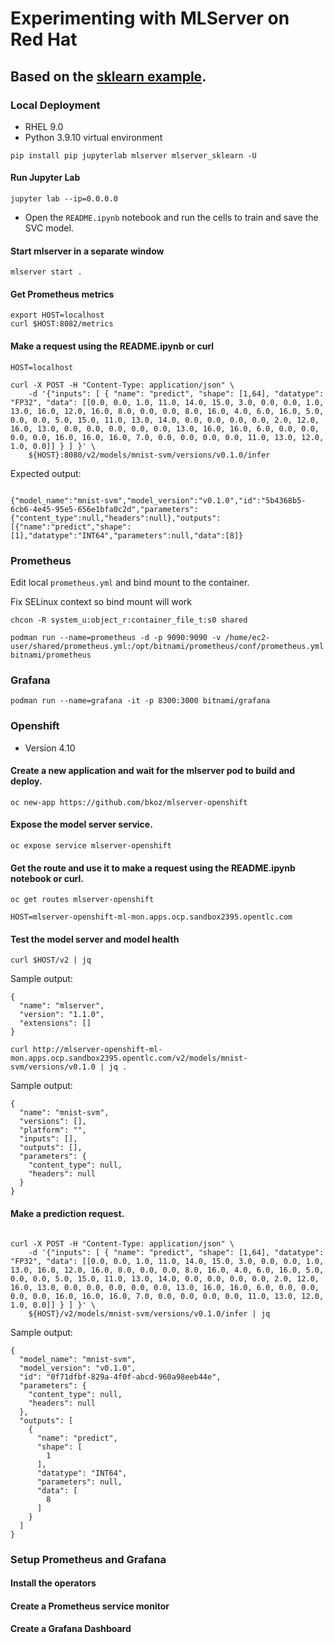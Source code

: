 # Experimenting with MLServer on Red Hat

## Based on the [sklearn example](https://github.com/SeldonIO/MLServer/tree/master/docs/examples/sklearn).

### Local Deployment
- RHEL 9.0
- Python 3.9.10 virtual environment

```
pip install pip jupyterlab mlserver mlserver_sklearn -U
```

#### Run Jupyter Lab
```
jupyter lab --ip=0.0.0.0
```

- Open the `README.ipynb` notebook and run the cells to train and save the SVC model.

#### Start mlserver in a separate window
```
mlserver start .
```

#### Get Prometheus metrics

```
export HOST=localhost
curl $HOST:8082/metrics
```

#### Make a request using the README.ipynb or curl
```
HOST=localhost

curl -X POST -H "Content-Type: application/json" \
	-d '{"inputs": [ { "name": "predict", "shape": [1,64], "datatype": "FP32", "data": [[0.0, 0.0, 1.0, 11.0, 14.0, 15.0, 3.0, 0.0, 0.0, 1.0, 13.0, 16.0, 12.0, 16.0, 8.0, 0.0, 0.0, 8.0, 16.0, 4.0, 6.0, 16.0, 5.0, 0.0, 0.0, 5.0, 15.0, 11.0, 13.0, 14.0, 0.0, 0.0, 0.0, 0.0, 2.0, 12.0, 16.0, 13.0, 0.0, 0.0, 0.0, 0.0, 0.0, 13.0, 16.0, 16.0, 6.0, 0.0, 0.0, 0.0, 0.0, 16.0, 16.0, 16.0, 7.0, 0.0, 0.0, 0.0, 0.0, 11.0, 13.0, 12.0, 1.0, 0.0]] } ] }' \
	${HOST}:8080/v2/models/mnist-svm/versions/v0.1.0/infer
```

Expected output:
```

{"model_name":"mnist-svm","model_version":"v0.1.0","id":"5b4368b5-6cb6-4e45-95e5-656e1bfa0c2d","parameters":{"content_type":null,"headers":null},"outputs":[{"name":"predict","shape":[1],"datatype":"INT64","parameters":null,"data":[8]}
```

### Prometheus

Edit local `prometheus.yml` and bind mount to the container.

Fix SELinux context so bind mount will work
```
chcon -R system_u:object_r:container_file_t:s0 shared
```

```
podman run --name=prometheus -d -p 9090:9090 -v /home/ec2-user/shared/prometheus.yml:/opt/bitnami/prometheus/conf/prometheus.yml bitnami/prometheus
```

### Grafana
```
podman run --name=grafana -it -p 8300:3000 bitnami/grafana
```

### Openshift

- Version 4.10

#### Create a new application and wait for the mlserver pod to build and deploy.
```
oc new-app https://github.com/bkoz/mlserver-openshift
```

#### Expose the model server service.
```
oc expose service mlserver-openshift
```

#### Get the route and use it to make a request using the README.ipynb notebook or curl.
```
oc get routes mlserver-openshift
```
```
HOST=mlserver-openshift-ml-mon.apps.ocp.sandbox2395.opentlc.com
```

#### Test the model server and model health
```
curl $HOST/v2 | jq 
```
Sample output:
```
{
  "name": "mlserver",
  "version": "1.1.0",
  "extensions": []
}
```

```
curl http://mlserver-openshift-ml-mon.apps.ocp.sandbox2395.opentlc.com/v2/models/mnist-svm/versions/v0.1.0 | jq .
```
Sample output:
```
{
  "name": "mnist-svm",
  "versions": [],
  "platform": "",
  "inputs": [],
  "outputs": [],
  "parameters": {
    "content_type": null,
    "headers": null
  }
}
```

#### Make a prediction request.
```

curl -X POST -H "Content-Type: application/json" \
	-d '{"inputs": [ { "name": "predict", "shape": [1,64], "datatype": "FP32", "data": [[0.0, 0.0, 1.0, 11.0, 14.0, 15.0, 3.0, 0.0, 0.0, 1.0, 13.0, 16.0, 12.0, 16.0, 8.0, 0.0, 0.0, 8.0, 16.0, 4.0, 6.0, 16.0, 5.0, 0.0, 0.0, 5.0, 15.0, 11.0, 13.0, 14.0, 0.0, 0.0, 0.0, 0.0, 2.0, 12.0, 16.0, 13.0, 0.0, 0.0, 0.0, 0.0, 0.0, 13.0, 16.0, 16.0, 6.0, 0.0, 0.0, 0.0, 0.0, 16.0, 16.0, 16.0, 7.0, 0.0, 0.0, 0.0, 0.0, 11.0, 13.0, 12.0, 1.0, 0.0]] } ] }' \
	${HOST}/v2/models/mnist-svm/versions/v0.1.0/infer | jq
```

Sample output:
```
{
  "model_name": "mnist-svm",
  "model_version": "v0.1.0",
  "id": "0f71dfbf-829a-4f0f-abcd-960a98eeb44e",
  "parameters": {
    "content_type": null,
    "headers": null
  },
  "outputs": [
    {
      "name": "predict",
      "shape": [
        1
      ],
      "datatype": "INT64",
      "parameters": null,
      "data": [
        8
      ]
    }
  ]
}
```

### Setup Prometheus and Grafana

#### Install the operators

#### Create a Prometheus service monitor

#### Create a Grafana Dashboard


